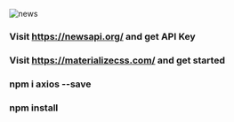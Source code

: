 ![news](https://user-images.githubusercontent.com/28316968/50793571-b4152a80-12d9-11e9-872d-287c95347087.PNG)


### Visit  https://newsapi.org/ and get API Key

### Visit https://materializecss.com/ and get started

### npm i axios --save

### npm install




